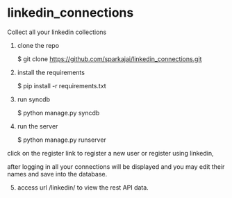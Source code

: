 linkedin_connections
====================

Collect all your linkedin collections

1) clone the repo 

	$ git clone https://github.com/sparkajai/linkedin_connections.git

2) install the requirements

	$ pip install -r requirements.txt

3) run syncdb

	$ python manage.py syncdb

4) run the server 

	$ python manage.py runserver

click on the register link to register a new user or register using linkedin, 

after logging in all your connections will be displayed and you may edit their names and save into the database.

5) access url /linkedin/ to view the rest API data.
